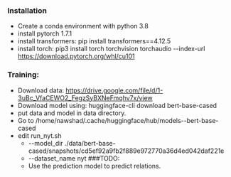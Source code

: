 ### Installation
 - Create a conda environment with python 3.8
 - install pytorch 1.7.1 
 - install transformers: pip install transformers==4.12.5
 - install torch:  pip3 install torch torchvision torchaudio --index-url https://download.pytorch.org/whl/cu101
### Training:
 - Download data: https://drive.google.com/file/d/1-3uBc_VfaCEWO2_FegzSyBXNeFmqhv7x/view
 - Download model using: huggingface-cli download bert-base-cased
 - put data and model in data directory.
 - Go to /home/nawshad/.cache/huggingface/hub/models--bert-base-cased
 - edit run_nyt.sh 
   - --model_dir ./data/bert-base-cased/snapshots/cd5ef92a9fb2f889e972770a36d4ed042daf221e
   - --dataset_name nyt
 ###TODO:
   - Use the prediction model to predict relations.
